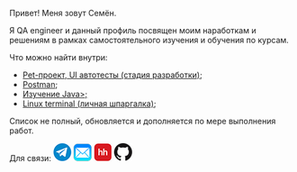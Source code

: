 
Привет! Меня зовут Семён.<p>
	
Я QA engineer и данный профиль посвящен моим наработкам и решениям в рамках самостоятельного изучения и обучения по курсам.

	
	
 Что можно найти внутри:
- <a href=https://github.com/Snick-P/autotest-with-selenide-junit5-spring/>Pet-проект, UI автотесты (стадия разработки)</a>;
- <a href=https://github.com/Snick-P/Postman/>Postman</a>;
- <a href=https://github.com/Snick-P/javaLesson/>Изучение Java>;
- <a href=https://github.com/Snick-P/GitBash/>Linux terminal (личная шпаргалка)</a>;

Список не полный, обновляется и дополняется по мере выполнения работ.


Для связи:
[![Telegram](icons/telegram.png)](https://t.me/snicky_pls)
[![Mail](icons/mail.png)](mailto:prosk.simon@gmail.com)
[![HeadHunter](icons/hh.png)](https://omsk.hh.ru/resume/74e3b715ff09804fb80039ed1f586159704e31)
[![GitHub](icons/github.png)](https://github.com/Snick-P)



